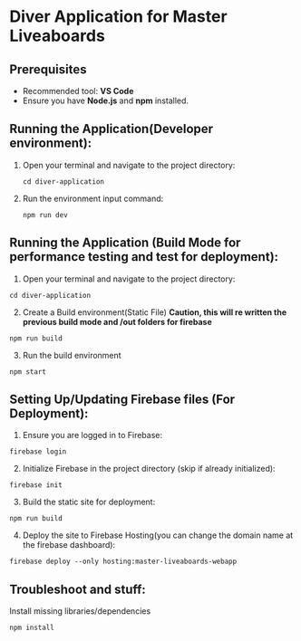 # Diver Application for Master Liveaboards

## Prerequisites

- Recommended tool: **VS Code**
- Ensure you have **Node.js** and **npm** installed.

## Running the Application(Developer environment):

1. Open your terminal and navigate to the project directory:

   ```
   cd diver-application
   ```

2. Run the environment input command:

   ```
   npm run dev
   ```

## Running the Application (Build Mode for performance testing and test for deployment):

1. Open your terminal and navigate to the project directory:

 ```
cd diver-application
 ```

2. Create a Build environment(Static File)
**Caution, this will re written the previous build mode and /out folders for firebase**
 ```
npm run build
 ```

3. Run the build environment 
 ```
npm start
 ```

## Setting Up/Updating Firebase files (For Deployment):
1. Ensure you are logged in to Firebase:
 ```
firebase login
 ```

2. Initialize Firebase in the project directory (skip if already initialized):
 ```
firebase init
 ```

3. Build the static site for deployment:
 ```
npm run build
 ```

4. Deploy the site to Firebase Hosting(you can change the domain name at the firebase dashboard):
 ```
firebase deploy --only hosting:master-liveaboards-webapp
 ```

## Troubleshoot and stuff:

   Install missing libraries/dependencies
   ```
   npm install
   ```
   
